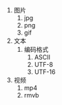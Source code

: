 1. 图片
	1. jpg
	2. png
	3. gif
2. 文本
	1. 编码格式
		1. ASCII
		2. UTF-8
		3. UTF-16
3. 视频
	1. mp4
	2. rmvb